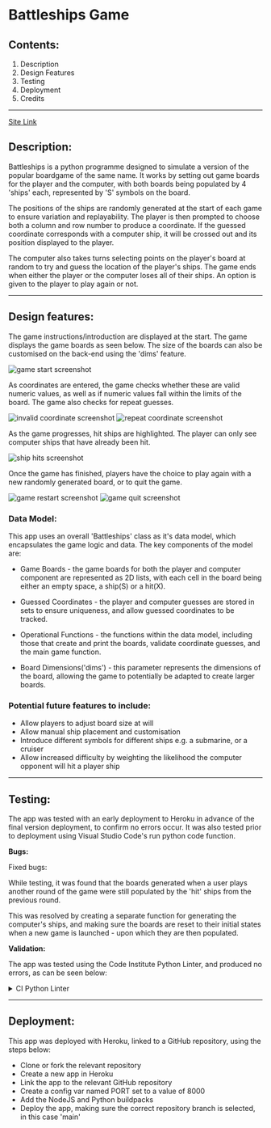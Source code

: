# Battleships Game
## Contents:
1. Description
2. Design Features
3. Testing
4. Deployment
5. Credits

--------------

[Site Link](https://battleshipshg-03b28f4389d2.herokuapp.com/)

## Description:

Battleships is a python programme designed to simulate a version of the popular boardgame of the same name. It works by setting out game boards for the player and the computer, with both boards being populated by 4 'ships' each, represented by 'S' symbols on the board. 

The positions of the ships are randomly generated at the start of each game to ensure variation and replayability. The player is then prompted to choose both a column and row number to produce a coordinate. If the guessed coordinate corresponds with a computer ship, it will be crossed out and its position displayed to the player. 

The computer also takes turns selecting points on the player's board at random to try and guess the location of the player's ships. The game ends when either the player or the computer loses all of their ships. An option is given to the player to play again or not. 

--------------

## Design features: 

The game instructions/introduction are displayed at the start. The game displays the game boards as seen below. The size of the boards can also be customised on the back-end using the 'dims' feature.

![game start screenshot](assets/images/game_start.png)

As coordinates are entered, the game checks whether these are valid numeric values, as well as if numeric values fall within the limits of the board. The game also checks for repeat guesses.

![invalid coordinate screenshot](assets/images/invalid_coord.png)  ![repeat coordinate screenshot](assets/images/repeat_coord.png)  

As the game progresses, hit ships are highlighted. The player can only see computer ships that have already been hit.

![ship hits screenshot](assets/images/ship_hit.png)

Once the game has finished, players have the choice to play again with a new randomly generated board, or to quit the game.

![game restart screenshot](assets/images/game_restart.png)  ![game quit screenshot](assets/images/game_quit.png)


### Data Model:

This app uses an overall 'Battleships' class as it's data model, which encapsulates the game logic and data. The key components of the model are: 

- Game Boards - the game boards for both the player and computer component are represented as 2D lists, with each cell in the board being either an empty space, a ship(S) or a hit(X).
  
- Guessed Coordinates - the player and computer guesses are stored in sets to ensure uniqueness, and allow guessed coordinates to be tracked.
  
- Operational Functions - the functions within the data model, including those that create and print the boards, validate coordinate guesses, and the main game function.

- Board Dimensions('dims') - this parameter represents the dimensions of the board, allowing the game to potentially be adapted to create larger boards.


### Potential future features to include:
- Allow players to adjust board size at will
- Allow manual ship placement and customisation
- Introduce different symbols for different ships e.g. a submarine, or a cruiser
- Allow increased difficulty by weighting the likelihood the computer opponent will hit a player ship

--------------
## Testing:

The app was tested with an early deployment to Heroku in advance of the final version deployment, to confirm no errors occur. It was also tested prior to deployment using Visual Studio Code's run python code function.

**Bugs:**

Fixed bugs:

While testing, it was found that the boards generated when a user plays another round of the game were still populated by the 'hit' ships from the previous round.

This was resolved by creating a separate function for generating the computer's ships, and making sure the boards are reset to their initial states when a new game is launched - upon which they are then populated.

**Validation:**

The app was tested using the Code Institute Python Linter, and produced no errors, as can be seen below:
<details><summary>CI Python Linter</summary>

![linter screenshot](assets/images/python_linter.png)

</details>

--------------
## Deployment:

This app was deployed with Heroku, linked to a GitHub repository, using the steps below:
- Clone or fork the relevant repository
- Create a new app in Heroku
- Link the app to the relevant GitHub repository
- Create a config var named PORT set to a value of 8000
- Add the NodeJS and Python buildpacks
- Deploy the app, making sure the correct repository branch is selected, in this case 'main'



